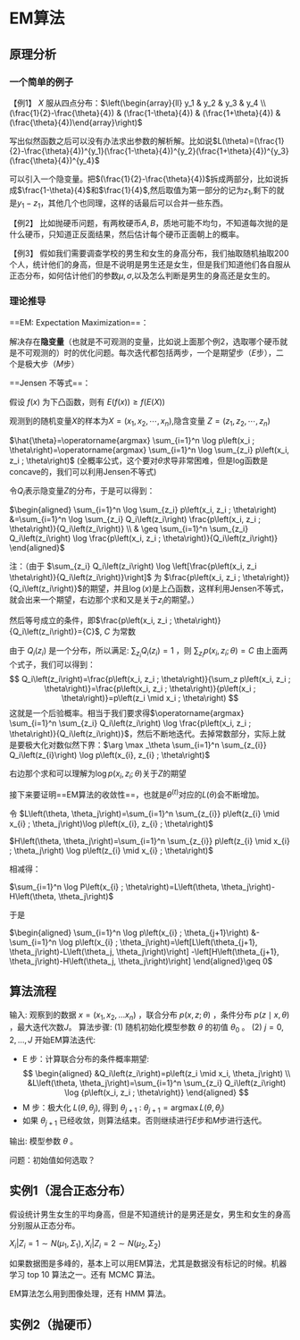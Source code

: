 # EM算法

## 原理分析

### 一个简单的例子

【例1】 $X$ 服从四点分布：$\left(\begin{array}{ll} y_1 & y_2 & y_3 & y_4 \\ (\frac{1}{2}-\frac{\theta}{4}) & (\frac{1-\theta}{4}) & (\frac{1+\theta}{4}) & (\frac{\theta}{4})\end{array}\right)$

写出似然函数之后可以没有办法求出参数的解析解。比如说$L(\theta)=(\frac{1}{2}-\frac{\theta}{4})^{y_1}(\frac{1-\theta}{4})^{y_2}(\frac{1+\theta}{4})^{y_3}(\frac{\theta}{4})^{y_4}$

可以引入一个隐变量。把$(\frac{1}{2}-\frac{\theta}{4})$拆成两部分，比如说拆成$\frac{1-\theta}{4}$和$\frac{1}{4}$,然后取值为第一部分的记为$z_1$,剩下的就是$y_1-z_1$，其他几个也同理，这样的话最后可以合并一些东西。

【例2】 比如抛硬币问题，有两枚硬币$A, B$，质地可能不均匀，不知道每次抛的是什么硬币，只知道正反面结果，然后估计每个硬币正面朝上的概率。

【例3】 假如我们需要调查学校的男生和女生的身高分布，我们抽取随机抽取200个人，统计他们的身高，但是不说明是男生还是女生，但是我们知道他们各自服从正态分布，如何估计他们的参数$\mu,\sigma$,以及怎么判断是男生的身高还是女生的。

### 理论推导

==EM: Expectation Maximization==：

解决存在**隐变量**（也就是不可观测的变量，比如说上面那个例2，选取哪个硬币就是不可观测的）时的优化问题。每次迭代都包括两步，一个是期望步（$E$步），二个是极大步（$M$步）

==Jensen 不等式==：

假设 $f(x)$ 为下凸函数，则有 $E(f(x))\geq f(E(X))$

观测到的随机变量$X$的样本为$X=(x_1,x_2,\cdots,x_n)$,隐含变量 $Z=(z_1,z_2,\cdots,z_n)$

$\hat{\theta}=\operatorname{argmax} \sum_{i=1}^n \log p\left(x_i ; \theta\right)=\operatorname{argmax} \sum_{i=1}^n \log \sum_{z_i} p\left(x_i, z_i ; \theta\right)$ (全概率公式，这个要对$\theta$求导非常困难，但是log函数是concave的，我们可以利用Jensen不等式)

令$Q_i$表示隐变量$Z$的分布，于是可以得到：

$\begin{aligned} \sum_{i=1}^n \log \sum_{z_i} p\left(x_i, z_i ; \theta\right) &=\sum_{i=1}^n \log \sum_{z_i} Q_i\left(z_i\right) \frac{p\left(x_i, z_i ; \theta\right)}{Q_i\left(z_i\right)} \\ & \geq \sum_{i=1}^n \sum_{z_i} Q_i\left(z_i\right) \log \frac{p\left(x_i, z_i ; \theta\right)}{Q_i\left(z_i\right)} \end{aligned}$

注：（由于 $\sum_{z_i} Q_i\left(z_i\right) \log \left[\frac{p\left(x_i, z_i \theta\right)}{Q_i\left(z_i\right)}\right]$ 为 $\frac{p\left(x_i, z_i ; \theta\right)}{Q_i\left(z_i\right)}$的期望，并且$\log(x)$是上凸函数，这样利用Jensen不等式，就会出来一个期望，右边那个求和又是关于$z_i$的期望。）

然后等号成立的条件，即$\frac{p\left(x_i, z_i ; \theta\right)}{Q_i\left(z_i\right)}={C}$, ${C}$ 为常数

由于 $Q_i\left(z_i\right)$ 是一个分布，所以满足: $\sum_{z_i} Q_i\left(z_i\right)=1$ ，则 $\sum_{z_i} p\left(x_i, z_i ; \theta\right)=C$ 由上面两个式子，我们可以得到：
$$
Q_i\left(z_i\right)=\frac{p\left(x_i, z_i ; \theta\right)}{\sum_z p\left(x_i, z_i ; \theta\right)}=\frac{p\left(x_i, z_i ; \theta\right)}{p\left(x_i ; \theta\right)}=p\left(z_i \mid x_i ; \theta\right)
$$
这就是一个后验概率。相当于我们要求得$\operatorname{argmax} \sum_{i=1}^n \sum_{z_i} Q_i\left(z_i\right) \log \frac{p\left(x_i, z_i ; \theta\right)}{Q_i\left(z_i\right)}$，然后不断地迭代。去掉常数部分，实际上就是要极大化对数似然下界：$\arg \max _\theta \sum_{i=1}^n \sum_{z_{i}} Q_i\left(z_{i}\right) \log p\left(x_{i}, z_{i} ; \theta\right)$

右边那个求和可以理解为$\log p\left(x_{i}, z_{i} ; \theta\right)$关于$Z$的期望

接下来要证明==EM算法的收敛性==，也就是$\theta^{(t)}$对应的$L(\theta)$会不断增加。

令 $L\left(\theta, \theta_j\right)=\sum_{i=1}^n \sum_{z_{i}} p\left(z_{i} \mid x_{i} ; \theta_j\right)\log p\left(x_{i}, z_{i} ; \theta\right)$

$H\left(\theta, \theta_j\right)=\sum_{i=1}^n \sum_{z_{i}} p\left(z_{i} \mid x_{i} ; \theta_j\right) \log p\left(z_{i} \mid x_{i} ; \theta\right)$

相减得：

$\sum_{i=1}^n \log P\left(x_{i} ; \theta\right)=L\left(\theta, \theta_j\right)-H\left(\theta, \theta_j\right)$

于是

$\begin{aligned} \sum_{i=1}^n \log p\left(x_{i} ; \theta_{j+1}\right) &-\sum_{i=1}^n \log p\left(x_{i} ; \theta_j\right)=\left[L\left(\theta_{j+1}, \theta_j\right)-L\left(\theta_j, \theta_j\right)\right]  -\left[H\left(\theta_{j+1}, \theta_j\right)-H\left(\theta_j, \theta_j\right)\right] \end{aligned}\geq 0$

## 算法流程

输入: 观察到的数据 $x=\left(x_1, x_2, \ldots x_n\right)$ ，联合分布 $p(x, z ; \theta)$ ，条件分布 $p(z\mid x, \theta)$ ，最大迭代次数$J$。
算法步骤:
(1) 随机初始化模型参数 $\theta$ 的初值 $\theta_0$ 。
(2) $j=0,2, \ldots, J$ 开始EM算法迭代:

- $\mathrm{E}$ 步：计算联合分布的条件概率期望:
$$
\begin{aligned}
&Q_i\left(z_i\right)=p\left(z_i \mid x_i, \theta_j\right) \\
&L\left(\theta, \theta_j\right)=\sum_{i=1}^n \sum_{z_i} Q_i\left(z_i\right) \log {p\left(x_i, z_i ; \theta\right)}
\end{aligned}
$$
- $\mathrm{M}$ 步：极大化 $L\left(\theta, \theta_j\right)$, 得到 $\theta_{j+1}$ :
  $\theta_{j+1}=\operatorname{argmax} L\left(\theta, \theta_j\right)$
- 如果 $\theta_{j+1}$ 已经收敛，则算法结束。否则继续进行$E$步和$M$步进行迭代。

输出: 模型参数 $\theta$ 。

问题：初始值如何选取？





## 实例1（混合正态分布）

假设统计男生女生的平均身高，但是不知道统计的是男还是女，男生和女生的身高分别服从正态分布。

$X_i | Z_i=1 \sim N(\mu_1,\Sigma_1),X_i | Z_i=2 \sim N(\mu_2,\Sigma_2)$

如果数据图是多峰的，基本上可以用EM算法，尤其是数据没有标记的时候。机器学习 top 10 算法之一。还有 MCMC 算法。

EM算法怎么用到图像处理，还有 HMM 算法。

## 实例2（抛硬币）

